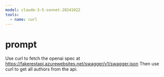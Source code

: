 ```yaml
---
model: claude-3-5-sonnet-20241022
tools:
  - name: curl
---
```


# prompt

Use curl to fetch the openai spec at https://fakerestapi.azurewebsites.net/swagger/v1/swagger.json
Then use curl to get all authors from the api.

